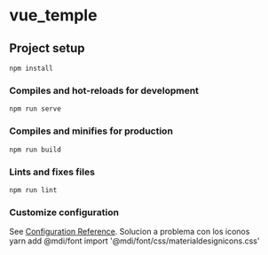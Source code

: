 # vue_temple

## Project setup
```
npm install
```

### Compiles and hot-reloads for development
```
npm run serve
```

### Compiles and minifies for production
```
npm run build
```

### Lints and fixes files
```
npm run lint
```

### Customize configuration
See [Configuration Reference](https://cli.vuejs.org/config/).
Solucion a problema con los iconos  
yarn add @mdi/font
import '@mdi/font/css/materialdesignicons.css'
